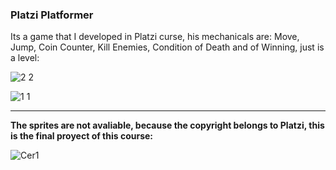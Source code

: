 ### Platzi Platformer 

Its a game that I developed in Platzi curse, his mechanicals are: Move, Jump, Coin Counter, Kill Enemies, Condition of Death and of Winning, just is a level: 

![2 2](https://user-images.githubusercontent.com/63415652/91796038-dcefdf00-ebe4-11ea-9c0f-abd07b1d9fef.PNG) 

![1 1](https://user-images.githubusercontent.com/63415652/91796032-dbbeb200-ebe4-11ea-9ed5-d9d399728a5b.PNG) 

---

**The sprites are not avaliable, because the copyright belongs to Platzi, this is the final proyect of this course:**


![Cer1](https://user-images.githubusercontent.com/63415652/91796304-70c1ab00-ebe5-11ea-8ef1-899a9ef2ef68.PNG)

